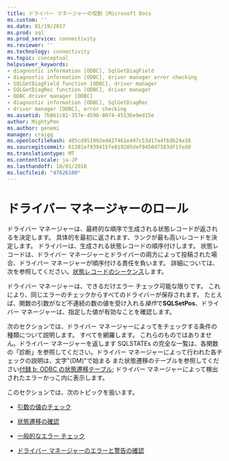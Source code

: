 ```yaml
---
title: ドライバー マネージャーの役割 |Microsoft Docs
ms.custom: ''
ms.date: 01/19/2017
ms.prod: sql
ms.prod_service: connectivity
ms.reviewer: ''
ms.technology: connectivity
ms.topic: conceptual
helpviewer_keywords:
- diagnostic information [ODBC], SqlGetDiagField
- diagnostic information [ODBC], driver manager error checking
- SQLGetDiagField function [ODBC], driver manager
- SQLGetDiagRec function [ODBC], driver manager
- ODBC driver manager [ODBC]
- diagnostic information [ODBC], SqlGetDiagRec
- driver manager [ODBC], error checking
ms.assetid: 7b861c82-357e-4590-8074-45136e9ed15e
author: MightyPen
ms.author: genemi
manager: craigg
ms.openlocfilehash: 485cd951992ed427461e497c53d17a4f6db24a38
ms.sourcegitcommit: 61381ef939415fe019285def9450d7583df1fed0
ms.translationtype: MT
ms.contentlocale: ja-JP
ms.lasthandoff: 10/01/2018
ms.locfileid: "47626100"
---
```

# <a name="role-of-the-driver-manager"></a>ドライバー マネージャーのロール
ドライバー マネージャーは、最終的な順序で生成される状態レコードが返されるを決定します。 具体的を最初に返されます、ランクが最も高いレコードを決定します。 ドライバーは、生成される状態レコードの順序付けします。 状態レコードは、ドライバー マネージャーとドライバーの両方によって投稿された場合、ドライバー マネージャーが順序付ける責任を負います。 詳細については、次を参照してください。[状態レコードのシーケンス](../../../odbc/reference/develop-app/sequence-of-status-records.md)します。  
  
 ドライバー マネージャーは、できるだけエラー チェック可能な限りです。 これにより、同じエラーのチェックからすべてのドライバーが保存されます。 たとえば、関数の引数がなど不連続の数の値を受け入れる*操作*で**SQLSetPos**、ドライバー マネージャーは、指定した値が有効なことを確認します。  
  
 次のセクションでは、ドライバー マネージャーによってをチェックする条件の種類について説明します。 すべてを網羅します。 これらのものではありません。ドライバー マネージャーを返します SQLSTATEs の完全な一覧は、各関数の「診断」を参照してください。ドライバー マネージャーによって行われた各チェックの説明は、文字"(DM)"で始まる また状態遷移のテーブルを参照してください[付録 b: ODBC の状態遷移テーブル](../../../odbc/reference/appendixes/appendix-b-odbc-state-transition-tables.md); ドライバー マネージャーによって検出されたエラーかっこ内に表示します。  
  
 このセクションでは、次のトピックを扱います。  
  
-   [引数の値のチェック](../../../odbc/reference/develop-app/argument-value-checks.md)  
  
-   [状態遷移の確認](../../../odbc/reference/develop-app/state-transition-checks.md)  
  
-   [一般的なエラー チェック](../../../odbc/reference/develop-app/general-error-checks.md)  
  
-   [ドライバー マネージャーのエラーと警告の確認](../../../odbc/reference/develop-app/driver-manager-error-and-warning-checks.md)
